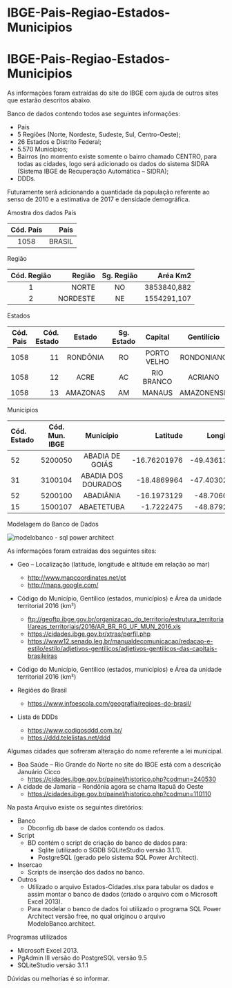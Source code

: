 # IBGE-Pais-Regiao-Estados-Municipios
# IBGE-Pais-Regiao-Estados-Municipios
As informações foram extraídas do site do IBGE com ajuda de outros sites que estarão descritos abaixo.

Banco de dados contendo todos ase seguintes informações:

  - País
  - 5 Regiões (Norte, Nordeste, Sudeste, Sul, Centro-Oeste);
  - 26 Estados e Distrito Federal;
  - 5.570 Municípios;
  - Bairros (no momento existe somente o bairro chamado CENTRO, para todas as cidades, logo será adicionado os dados do sistema SIDRA (Sistema IBGE de Recuperação Automática – SIDRA); 
  - DDDs.
 
Futuramente será adicionando a quantidade da população referente ao senso de 2010 e a estimativa de 2017 e densidade demográfica. 

Amostra dos dados
País

|Cód. País| País|
|:---------------:| ---------:|
|1058|	BRASIL|

Região

|Cód. Região| Região | Sg. Região | Aréa Km2|
|:--------:| ---------:|:--------:| ---------:|
|1|	NORTE	|NO	|3853840,882|
|2|	NORDESTE|NE	|1554291,107|

Estados

|Cód. Pais| Cód. Estado | Estado | Sg. Estado| Capital | Gentilício | Cód. Região| Aréa Km2|
|:--------:| ---------:|:--------:|:---------:|:--------:| :---------:|:--------:| ---------:|
|1058|	11|	RONDÔNIA	|RO|	PORTO VELHO	|RONDONIANO	|1|	237765,293 |
|1058|	12|	ACRE		|AC|	RIO BRANCO	|ACRIANO	|1|	164123,737 |
|1058|	13|	AMAZONAS	|AM|	MANAUS		|AMAZONENSE	|1|	1559146,876|

Municípios

| Cód. Estado  | Cód. Mun. IBGE  | Município |  Latitude | Longitude  | Altitude | Aréa Km2 | Gentilício | DDD|
|:----------|:---------------:| :---------:|--------:|----------:|---------:|---------:|:----------:|:---:|
|52|    5200050|	ABADIA DE GOIÁS		|-16.76201976	|-49.43613893	|901	|147,734	|ABADIENSE		|62|
|31|	3100104|	ABADIA DOS DOURADOS	|-18.4869964	|-47.40302324	|744	|881,064	|ABADIENSE		|34|
|52|	5200100|	ABADIÂNIA			|-16.1973129	|-48.7060927	|1067	|1045,127	|ABADIENSE		|62|
|15|	1500107|	ABAETETUBA			|-1.7222475		|-48.8792245	|10		|1610,404	|ABAETETUBENSE	|91|

Modelagem do Banco de Dados

![modelobanco - sql power architect](https://user-images.githubusercontent.com/3154517/35053985-c1aa3320-fb92-11e7-8f53-560070edf399.png)

As informações foram extraídas dos seguintes sites:
  - Geo – Localização (latitude, longitude e altitude em relação ao mar)
    + http://www.mapcoordinates.net/pt
    + http://maps.google.com/
  - Código do Município, Gentílico (estados, municípios) e Área da unidade territorial 2016 (km²)
    + ftp://geoftp.ibge.gov.br/organizacao_do_territorio/estrutura_territorial/areas_territoriais/2016/AR_BR_RG_UF_MUN_2016.xls
    + https://cidades.ibge.gov.br/xtras/perfil.php
    + https://www12.senado.leg.br/manualdecomunicacao/redacao-e-estilo/estilo/adjetivos-gentilicos/adjetivos-gentilicos-das-capitais-brasileiras
  - Código do Município, Gentílico (estados, municípios) e Área da unidade territorial 2016 (km²)
  
  - Regiões do Brasil
    + https://www.infoescola.com/geografia/regioes-do-brasil/
  - Lista de DDDs
    + https://www.codigosddd.com.br/
    + https://ddd.telelistas.net/ddd

Algumas cidades que sofreram alteração do nome referente a lei municipal.
  - Boa Saúde – Rio Grande do Norte no site do IBGE está com a descrição Januário Cicco
    + https://cidades.ibge.gov.br/painel/historico.php?codmun=240530
  - A cidade de Jamaria – Rondônia agora se chama Itapuã do Oeste
    + https://cidades.ibge.gov.br/painel/historico.php?codmun=110110

Na pasta Arquivo existe os seguintes diretórios:
  - Banco
    + Dbconfig.db base de dados contendo os dados.
  - Script
    + BD contém o script de criação do banco de dados para:
        + Sqlite (utilizado o SGDB SQLiteStudio versão 3.1.1).
        + PostgreSQL (gerado pelo sistema SQL Power Architect).
  - Insercao
    + Scripts de inserção dos dados no banco.
  - Outros
    + Utilizado o arquivo Estados-Cidades.xlsx para tabular os dados e assim montar o banco de dados (criado o arquivo com o Microsoft Excel 2013).
    + Para modelar o banco de dados foi utilizado o programa SQL Power Architect versão free, no qual originou o arquivo ModeloBanco.architect.

Programas utilizados
  - Microsoft Excel 2013.
  - PgAdmin III versão do PostgreSQL versão 9.5
  - SQLiteStudio versão 3.1.1
  
Dúvidas ou melhorias é so informar.

